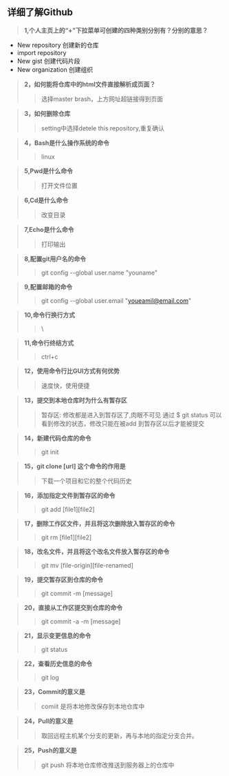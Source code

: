 ## 详细了解Github

> **1,个人主页上的“+”下拉菜单可创建的四种类别分别有？分别的意思？**
+ New repository 创建新的仓库
+ import repository
+ New gist 创建代码片段
+ New organization 创建组织

> **2，如何能将仓库中的html文件直接解析成页面？**
>> 选择master brash，上方网址超链接得到页面

> **3，如何删除仓库**
>> setting中选择detele this repository,重复确认

> **4，Bash是什么操作系统的命令**
>> linux

> **5,Pwd是什么命令**
>> 打开文件位置

> **6,Cd是什么命令**
>> 改变目录

> **7,Echo是什么命令**
>> 打印输出

> **8,配置git用户名的命令**
>> git config --global user.name "youname"

> **9,配置邮箱的命令**
>> git config --global user.email "youeamil@email.com"

>**10,命令行换行方式**
>> \

> **11,命令行终结方式**
>> ctrl+c

> **12，使用命令行比GUI方式有何优势**
>> 速度快，使用便捷

> **13，提交到本地仓库时为什么有暂存区**
>> 暂存区: 修改都是进入到暂存区了,肉眼不可见 通过 $ git status  可以看到修改的状态，修改只能在被add 到暂存区以后才能被提交

> **14，新建代码仓库的命令**
>> git init

> **15，git clone [url] 这个命令的作用是**
>> 下载一个项目和它的整个代码历史

> **16，添加指定文件到暂存区的命令**
>> git add [file1][file2]

> **17，删除工作区文件，并且将这次删除放入暂存区的命令**
>> git rm [file1][file2]

> **18，改名文件，并且将这个改名文件放入暂存区的命令**
>> git mv [file-origin][file-renamed]

> **19，提交暂存区到仓库的命令**
>> git commit -m [message]

> **20，直接从工作区提交到仓库的命令**
>> git commit -a -m [message]

> **21，显示变更信息的命令**
>> git status

> **22，查看历史信息的命令**
>> git log

> **23，Commit的意义是**
>> comiit 是将本地修改保存到本地仓库中

> **24，Pull的意义是**
>> 取回远程主机某个分支的更新，再与本地的指定分支合并。

> **25，Push的意义是**
>> git push 将本地仓库修改推送到服务器上的仓库中
